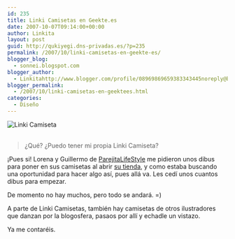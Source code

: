 ```yaml
---
id: 235
title: Linki Camisetas en Geekte.es
date: 2007-10-07T09:14:00+00:00
author: Linkita
layout: post
guid: http://qukiyegi.dns-privadas.es/?p=235
permalink: /2007/10/linki-camisetas-en-geekte-es/
blogger_blog:
  - sonnei.blogspot.com
blogger_author:
  - Linkitahttp://www.blogger.com/profile/08969869659383343445noreply@blogger.com
blogger_permalink:
  - /2007/10/linki-camisetas-en-geektees.html
categories:
  - Diseño
---
```

![Linki Camiseta](http://1.bp.blogspot.com/_c4taigpzpEQ/RwinEsc4KTI/AAAAAAAAAAU/URC1J6tq6hg/s400/diseno_amorplatonico_mcorta.jpg)  
<span style="font-style: italic;"><br /> 

<blockquote>
  ¿Qué? ¿Puedo tener mi propia Linki Camiseta?</p>
</blockquote>

<p>
  </span>¡Pues si! Lorena y Guillermo de <a href="http://www.parejitalifestyle.com/">ParejitaLifeStyle</a> me pidieron unos dibus para poner en sus camisetas al abrir <a href="http://www.geekte.es/">su tienda</a>, y como estaba buscando una oportunidad para hacer algo así, pues allá va. Les cedí unos cuantos dibus para empezar.
</p>

<p>
  De momento no hay muchos, pero todo se andará. =)
</p>

<p>
  A parte de Linki Camisetas, también hay camisetas de otros ilustradores que danzan por la blogosfera, pasaos por allí y echadle un vistazo.
</p>

<p>
  Ya me contaréis.
</p>
